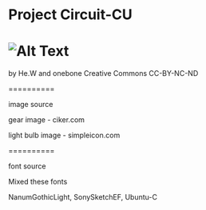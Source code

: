 Project Circuit-CU
==========
![Alt Text](https://photos-2.dropbox.com/t/0/AAASMaPgWdWNB6IueYJEhZlxQi8kAsosFf3PRRb61lWmog/12/189603184/png/1024x768/3/1398160800/0/2/ccicon.png/sRhjjLiiSwnYV4gFTzrYVL2kP8gUYigGoxZHU2ZiVhk)
==========
by He.W and onebone
Creative Commons
CC-BY-NC-ND

==========

image source

gear image - ciker.com

light bulb image - simpleicon.com

==========

font source

Mixed these fonts

NanumGothicLight, SonySketchEF, Ubuntu-C
